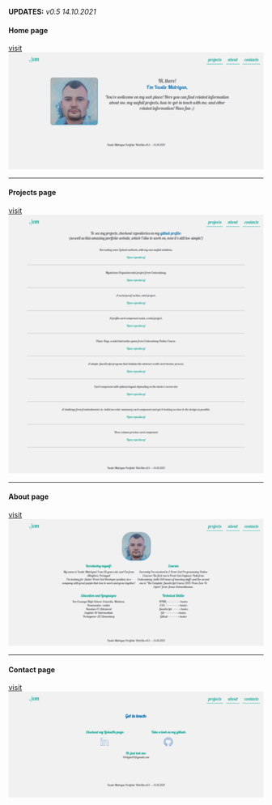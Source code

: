 **UPDATES:**
_v0.5 14.10.2021_

#### Home page

[visit](https://vasilemidrigan.github.io/index.html)
![Image](./resources/images/updates/home_page.png)

---

#### Projects page

[visit](https://vasilemidrigan.github.io/projects.html)
![Image](./resources/images/updates/project_page.png)

---

#### About page

[visit](https://vasilemidrigan.github.io/about.html)
![Image](./resources/images/updates/about_page.png)

---

#### Contact page

[visit](https://vasilemidrigan.github.io/contact.html)
![Image](./resources/images/updates/contact_page.png)
